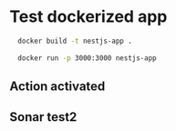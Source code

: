 # Test dockerized app

```bash
  docker build -t nestjs-app .
  
  docker run -p 3000:3000 nestjs-app
```

## Action activated
## Sonar test2